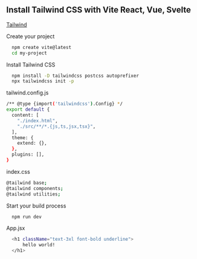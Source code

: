 
## Install Tailwind CSS with Vite React, Vue, Svelte
[Tailwind](https://tailwindcss.com/docs/guides/vite)


Create your project
```bash
  npm create vite@latest
  cd my-project
```

Install Tailwind CSS    
```bash
  npm install -D tailwindcss postcss autoprefixer
  npx tailwindcss init -p
```

tailwind.config.js
```bash
/** @type {import('tailwindcss').Config} */
export default {
  content: [
    "./index.html",
    "./src/**/*.{js,ts,jsx,tsx}",
  ],
  theme: {
    extend: {},
  },
  plugins: [],
}
```

index.css
```bash
@tailwind base;
@tailwind components;
@tailwind utilities;
```

Start your build process   
```bash
  npm run dev
```

App.jsx  
```bash
  <h1 className="text-3xl font-bold underline">
      hello world!
  </h1>
```
